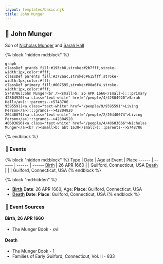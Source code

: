 ```yaml
---
layout: templates/basic.njk
title: John Munger
---
```

## 🔵 John Munger

Son of [Nicholas Munger](/people/4/40603656) and [Sarah Hall](/people/4/42804920)

{% block "hidden md:block" %}
```mermaid
graph
classDef grands fill:#193cb8,stroke:#2b7fff,stroke-width:1px,color:#fff;
classDef parents fill:#372aac,stroke:#615fff,stroke-width:1px,color:#fff;
classDef primary fill:#007595,stroke:#00a6f4,stroke-width:1px,color:#fff;
5748706(John Munger<br /><small>b: 26 APR 1660</small>):::primary
42804920(<a class="text-white" href="/people/4/42804920">Sarah Hall</a>):::parents-->5748706
9595591(<a class="text-white" href="/people/9/9595591">Living Person</a>):::grands-->42804920
20440074(<a class="text-white" href="/people/2/20440074">Living Person</a>):::grands-->42804920
40603656(<a class="text-white" href="/people/4/40603656">Nicholas Munger</a><br /><small>b: abt 1630</small>):::parents-->5748706
```
{% endblock %}

### 📆 Events

{% block "hidden md:block" %}
Type | Date | Age at Event | Place
------ | ------ | ------ | ------
[Birth](#event-event-2) | 26 APR 1660 |  | Guilford, Connecticut, USA
[Death](#event-event-3) |  |  | Guilford, Connecticut, USA
{% endblock %}

{% block "md:hidden" %}
- **[Birth](#event-event-2)**
**Date**: 26 APR 1660, Age:
**Place**: Guilford, Connecticut, USA
- **[Death](#event-event-3)**
**Date**:
**Place**: Guilford, Connecticut, USA
{% endblock %}

### 📰 Event Sources

#### <a id="event-event-2"></a> Birth, 26 APR 1660
* The Munger Book  - xvi

#### <a id="event-event-3"></a> Death
* The Munger Book  - 1
* Families of Early Guilford, Connecticut, Vol. II  - 833